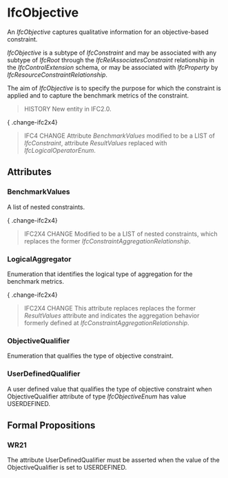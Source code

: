 # IfcObjective

An _IfcObjective_ captures qualitative information for an objective-based constraint.
<!-- end of short definition -->


_IfcObjective_ is a subtype of _IfcConstraint_ and may be associated with any subtype of _IfcRoot_ through the _IfcRelAssociatesConstraint_ relationship in the _IfcControlExtension_ schema, or may be associated with _IfcProperty_ by _IfcResourceConstraintRelationship_.

The aim of _IfcObjective_ is to specify the purpose for which the constraint is applied and to capture the benchmark metrics of the constraint.

> HISTORY New entity in IFC2.0.

{ .change-ifc2x4}
> IFC4 CHANGE Attribute _BenchmarkValues_ modified to be a LIST of _IfcConstraint_, attribute _ResultValues_ replaced with _IfcLogicalOperatorEnum_.

## Attributes

### BenchmarkValues
A list of nested constraints.

{ .change-ifc2x4}
> IFC2X4 CHANGE Modified to be a LIST of nested constraints, which replaces the former _IfcConstraintAggregationRelationship_.

### LogicalAggregator
Enumeration that identifies the logical type of aggregation for the benchmark metrics.

{ .change-ifc2x4}
> IFC2X4 CHANGE This attribute replaces replaces the former _ResultValues_ attribute and indicates the aggregation behavior formerly defined at _IfcConstraintAggregationRelationship_.

### ObjectiveQualifier
Enumeration that qualifies the type of objective constraint.

### UserDefinedQualifier
A user defined value that qualifies the type of objective constraint when ObjectiveQualifier attribute of type _IfcObjectiveEnum_ has value USERDEFINED.

## Formal Propositions

### WR21
The attribute UserDefinedQualifier must be asserted when the value of the ObjectiveQualifier is set to USERDEFINED.
